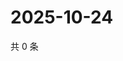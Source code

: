 # 2025-10-24

共 0 条

<!-- BEGIN ZHIHUVIDEO -->
<!-- 最后更新时间 Fri Oct 24 2025 08:49:51 GMT+0800 (China Standard Time) -->

<!-- END ZHIHUVIDEO -->
